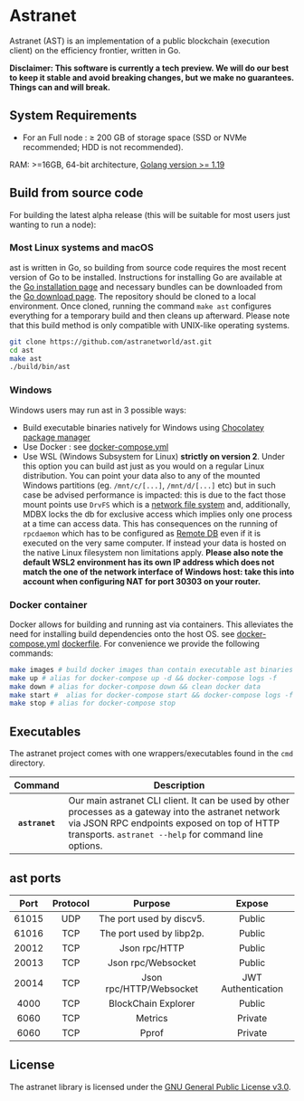 # Astranet  
Astranet (AST) is an implementation of a public blockchain (execution client) on the efficiency frontier, written in Go.

**Disclaimer: This software is currently a tech preview. We will do our best to keep it stable and avoid breaking changes, but we make no guarantees. Things can and will break.**

## System Requirements  

* For an Full node : ≥ 200 GB of storage space (SSD or NVMe recommended; HDD is not recommended).

RAM: >=16GB, 64-bit architecture, [Golang version >= 1.19](https://golang.org/doc/install)


## Build from source code
For building the latest alpha release (this will be suitable for most users just wanting to run a node):

### Most Linux systems and macOS

ast is written in Go, so building from source code requires the most recent version of Go to be installed.
Instructions for installing Go are available at the [Go installation page](https://golang.org/doc/install) and necessary bundles can be downloaded from the [Go download page](https://golang.org/dl/).
The repository should be cloned to a local environment. Once cloned, running the command `make ast` configures everything for a temporary build and then cleans up afterward. Please note that this build method is only compatible with UNIX-like operating systems.
```sh
git clone https://github.com/astranetworld/ast.git
cd ast
make ast
./build/bin/ast
```
### Windows

Windows users may run ast in 3 possible ways:

* Build executable binaries natively for Windows using [Chocolatey package manager](https://chocolatey.org/)
* Use Docker :  see [docker-compose.yml](./docker-compose.yml)
* Use WSL (Windows Subsystem for Linux) **strictly on version 2**. Under this option you can build ast just as you would on a regular Linux distribution. You can point your data also to any of the mounted Windows partitions (eg. `/mnt/c/[...]`, `/mnt/d/[...]` etc) but in such case be advised performance is impacted: this is due to the fact those mount points use `DrvFS` which is a [network file system](#blocks-execution-is-slow-on-cloud-network-drives) and, additionally, MDBX locks the db for exclusive access which implies only one process at a time can access data.  This has consequences on the running of `rpcdaemon` which has to be configured as [Remote DB](#for-remote-db) even if it is executed on the very same computer. If instead your data is hosted on the native Linux filesystem non limitations apply. **Please also note the default WSL2 environment has its own IP address which does not match the one of the network interface of Windows host: take this into account when configuring NAT for port 30303 on your router.**


### Docker container
Docker allows for building and running ast via containers. This alleviates the need for installing build dependencies onto the host OS.
see [docker-compose.yml](./docker-compose.yml) [dockerfile](./Dockerfile).
For convenience we provide the following commands:
```sh
make images # build docker images than contain executable ast binaries
make up # alias for docker-compose up -d && docker-compose logs -f 
make down # alias for docker-compose down && clean docker data
make start #  alias for docker-compose start && docker-compose logs -f 
make stop # alias for docker-compose stop
```

## Executables

The astranet project comes with one wrappers/executables found in the `cmd`
directory.

|    Command    | Description                                                                                                                                                                                                                                                                                                                                                                                                                                                                                                                                       |
| :-----------: | ------------------------------------------------------------------------------------------------------------------------------------------------------------------------------------------------------------------------------------------------------------------------------------------------------------------------------------------------------------------------------------------------------------------------------------------------------------------------------------------------------------------------------------------------- |
|  **`astranet`**   | Our main astranet CLI client.  It can be used by other processes as a gateway into the astranet network via JSON RPC endpoints exposed on top of HTTP transports. `astranet --help`  for command line options.          |


## ast ports

| Port  | Protocol |         Purpose          |       Expose       |
|:-----:|:--------:|:------------------------:|:------------------:|
| 61015 |   UDP    | The port used by discv5. |       Public       |
| 61016 |   TCP    | The port used by libp2p. |       Public       |
| 20012 |   TCP    |      Json rpc/HTTP       |       Public       |
| 20013 |   TCP    |    Json rpc/Websocket    |       Public       |
| 20014 |   TCP    | Json rpc/HTTP/Websocket  | JWT Authentication |
| 4000  |   TCP    |   BlockChain Explorer    |       Public       |
| 6060  |   TCP    |         Metrics          |      Private       | 
| 6060  |   TCP    |          Pprof           |      Private       | 

## License
The astranet library is licensed under the
[GNU General Public License v3.0](https://www.gnu.org/licenses/gpl-3.0.en.html).

